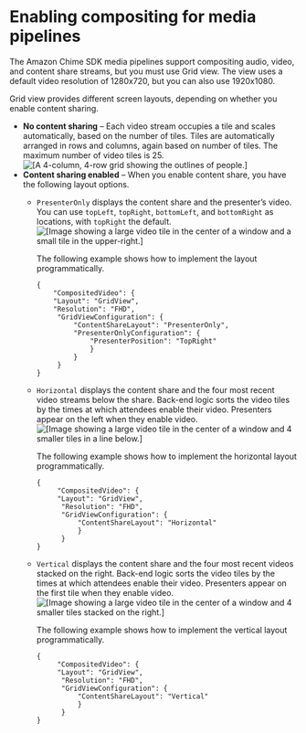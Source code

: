 # Enabling compositing for media pipelines<a name="pipeline-compositing"></a>

The Amazon Chime SDK media pipelines support compositing audio, video, and content share streams, but you must use Grid view\. The view uses a default video resolution of 1280x720, but you can also use 1920x1080\.

Grid view provides different screen layouts, depending on whether you enable content sharing\.
+ **No content sharing** – Each video stream occupies a tile and scales automatically, based on the number of tiles\. Tiles are automatically arranged in rows and columns, again based on number of tiles\. The maximum number of video tiles is 25\.  
![\[A 4-column, 4-row grid showing the outlines of people.\]](http://docs.aws.amazon.com/chime-sdk/latest/dg/images/grid-no-content-share.png)
+ **Content sharing enabled** – When you enable content share, you have the following layout options\.
  + `PresenterOnly` displays the content share and the presenter’s video\. You can use `topLeft`, `topRight`, `bottomLeft`, and `bottomRight` as locations, with `topRight` the default\.  
![\[Image showing a large video tile in the center of a window and a small tile in the upper-right.\]](http://docs.aws.amazon.com/chime-sdk/latest/dg/images/grid-presenter-only.png)

    The following example shows how to implement the layout programmatically\.

    ```
    {
        "CompositedVideo": {
        "Layout": "GridView",
        "Resolution": "FHD",
         "GridViewConfiguration": {
             "ContentShareLayout": "PresenterOnly",
             "PresenterOnlyConfiguration": { 
                 "PresenterPosition": "TopRight"
                 }
             }
         }
    }
    ```
  + `Horizontal` displays the content share and the four most recent video streams below the share\. Back\-end logic sorts the video tiles by the times at which attendees enable their video\. Presenters appear on the left when they enable video\.  
![\[Image showing a large video tile in the center of a window and 4 smaller tiles in a line below.\]](http://docs.aws.amazon.com/chime-sdk/latest/dg/images/grid-horizontal.png)

    The following example shows how to implement the horizontal layout programmatically\.

    ```
    {
         "CompositedVideo": {
         "Layout": "GridView",
          "Resolution": "FHD",
          "GridViewConfiguration": {
              "ContentShareLayout": "Horizontal"
              }
          }
    }
    ```
  + `Vertical` displays the content share and the four most recent videos stacked on the right\. Back\-end logic sorts the video tiles by the times at which attendees enable their video\. Presenters appear on the first tile when they enable video\.  
![\[Image showing a large video tile in the center of a window and 4 smaller tiles stacked on the right.\]](http://docs.aws.amazon.com/chime-sdk/latest/dg/images/grid-vertical.png)

    The following example shows how to implement the vertical layout programmatically\.

    ```
    {
         "CompositedVideo": {
         "Layout": "GridView",
          "Resolution": "FHD",
          "GridViewConfiguration": {
              "ContentShareLayout": "Vertical"
              }
          }
    }
    ```